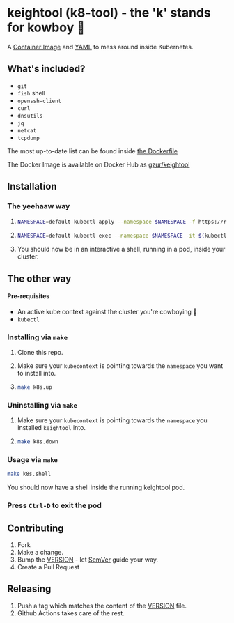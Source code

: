 # keightool (k8-tool) - the 'k' stands for kowboy 🤠

A [Container Image](./Dockerfile) and [YAML](./yaml/keightool.yaml) to mess around inside Kubernetes.

## What's included?

* `git`
* `fish` shell
* `openssh-client`
* `curl`
* `dnsutils`
* `jq`
* `netcat`
* `tcpdump`

The most up-to-date list can be found inside [the Dockerfile](./Dockerfile#L23-27)

The Docker Image is available on Docker Hub as [gzur/keightool](https://hub.docker.com/r/gzur/keightool)

## Installation

### The yeehaaw way

1. ```.bash
   NAMESPACE=default kubectl apply --namespace $NAMESPACE -f https://raw.githubusercontent.com/gzur/keightool/main/yaml/keightool.yaml
   ```

2. ```.bash
   NAMESPACE=default kubectl exec --namespace $NAMESPACE -it $(kubectl get pods -l app=keightool -o jsonpath='{@.items[0].metadata.name}') -- bash
   ```

3. You should now be in an interactive a shell, running in a pod, inside your cluster.

## The other way

#### Pre-requisites

* An active kube context against the cluster you're cowboying 🤠
* `kubectl`

### Installing via `make`

1. Clone this repo.

2. Make sure your `kubecontext` is pointing towards the `namespace` you want to install into.

3. ```.bash
   make k8s.up 
   ```

### Uninstalling via `make`

1. Make sure your `kubecontext` is pointing towards the `namespace` you installed `keightool` into.

2. ```.bash
   make k8s.down 
   ```

### Usage via `make`

```.bash
make k8s.shell
```

You should now have a shell inside the running keightool pod.

### Press `Ctrl-D` to exit the pod  

## Contributing

1. Fork
1. Make a change.
1. Bump the [VERSION](./VERSION) - let [SemVer](https://semver.org/) guide your way.
1. Create a Pull Request

## Releasing

1. Push a tag which matches the content of the [VERSION](./VERSION) file.
1. Github Actions takes care of the rest.
